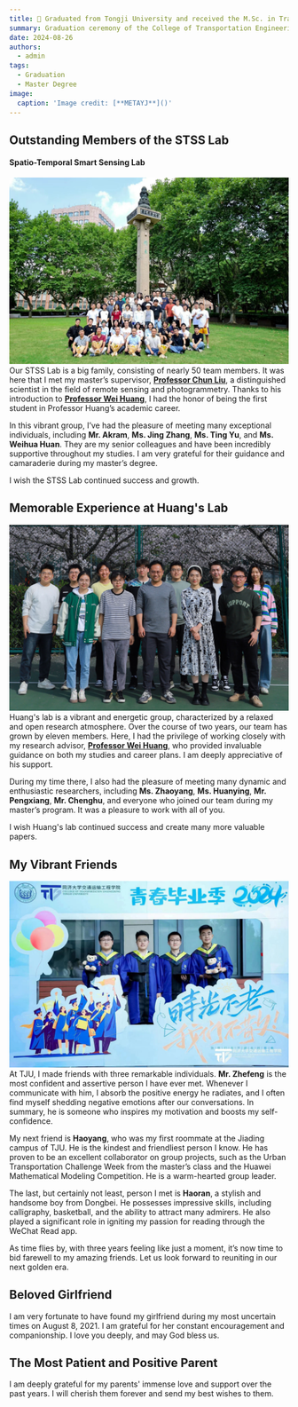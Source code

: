 ```yaml
---
title: 🎉 Graduated from Tongji University and received the M.Sc. in Transportation Engineering.
summary: Graduation ceremony of the College of Transportation Engineering
date: 2024-08-26
authors:
  - admin
tags:
  - Graduation
  - Master Degree
image:
  caption: 'Image credit: [**METAYJ**]()'
---
```


## Outstanding Members of the STSS Lab
#### Spatio-Temporal Smart Sensing Lab
![alt text](2.jpg)
Our STSS Lab is a big family, consisting of nearly 50 team members. It was here that I met my master’s supervisor, [**Professor Chun Liu**](https://celiang.tongji.edu.cn/info/1300/2394.htm), a distinguished scientist in the field of remote sensing and photogrammetry. Thanks to his introduction to [**Professor Wei Huang**](https://huangweibuct.github.io/weihuang.github.io/), I had the honor of being the first student in Professor Huang’s academic career.

In this vibrant group, I’ve had the pleasure of meeting many exceptional individuals, including **Mr. Akram**, **Ms. Jing Zhang**, **Ms. Ting Yu**, and **Ms. Weihua Huan**. They are my senior colleagues and have been incredibly supportive throughout my studies. I am very grateful for their guidance and camaraderie during my master’s degree.

I wish the STSS Lab continued success and growth.

## Memorable Experience at Huang's Lab
![alt text](3.jpg)
Huang's lab is a vibrant and energetic group, characterized by a relaxed and open research atmosphere. Over the course of two years, our team has grown by eleven members. Here, I had the privilege of working closely with my research advisor, [**Professor Wei Huang**](https://huangweibuct.github.io/weihuang.github.io/), who provided invaluable guidance on both my studies and career plans. I am deeply appreciative of his support.

During my time there, I also had the pleasure of meeting many dynamic and enthusiastic researchers, including **Ms. Zhaoyang**, **Ms. Huanying**, **Mr. Pengxiang**, **Mr. Chenghu**, and everyone who joined our team during my master’s program. It was a pleasure to work with all of you. 

I wish Huang's lab continued success and create many more valuable papers.



## My Vibrant Friends
![alt text](4.jpg)
At TJU, I made friends with three remarkable individuals. **Mr. Zhefeng** is the most confident and assertive person I have ever met. Whenever I communicate with him, I absorb the positive energy he radiates, and I often find myself shedding negative emotions after our conversations. In summary, he is someone who inspires my motivation and boosts my self-confidence.

My next friend is **Haoyang**, who was my first roommate at the Jiading campus of TJU. He is the kindest and friendliest person I know. He has proven to be an excellent collaborator on group projects, such as the Urban Transportation Challenge Week from the master’s class and the Huawei Mathematical Modeling Competition. He is a warm-hearted group leader.

The last, but certainly not least, person I met is **Haoran**, a stylish and handsome boy from Dongbei. He possesses impressive skills, including calligraphy, basketball, and the ability to attract many admirers. He also played a significant role in igniting my passion for reading through the WeChat Read app.

As time flies by, with three years feeling like just a moment, it’s now time to bid farewell to my amazing friends. Let us look forward to reuniting in our next golden era.

## Beloved Girlfriend
I am very fortunate to have found my girlfriend during my most uncertain times on August 8, 2021. I am grateful for her constant encouragement and companionship. I love you deeply, and may God bless us.

## The Most Patient and Positive Parent
I am deeply grateful for my parents' immense love and support over the past years. I will cherish them forever and send my best wishes to them.
